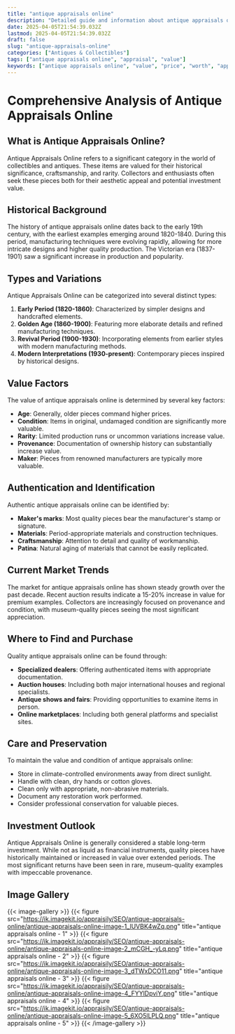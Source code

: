 ```yaml
---
title: "antique appraisals online"
description: "Detailed guide and information about antique appraisals online"
date: 2025-04-05T21:54:39.032Z
lastmod: 2025-04-05T21:54:39.032Z
draft: false
slug: "antique-appraisals-online"
categories: ["Antiques & Collectibles"]
tags: ["antique appraisals online", "appraisal", "value"]
keywords: ["antique appraisals online", "value", "price", "worth", "appraisal"]
---
```


# Comprehensive Analysis of Antique Appraisals Online

## What is Antique Appraisals Online?

Antique Appraisals Online refers to a significant category in the world of collectibles and antiques. These items are valued for their historical significance, craftsmanship, and rarity. Collectors and enthusiasts often seek these pieces both for their aesthetic appeal and potential investment value.

## Historical Background

The history of antique appraisals online dates back to the early 19th century, with the earliest examples emerging around 1820-1840. During this period, manufacturing techniques were evolving rapidly, allowing for more intricate designs and higher quality production. The Victorian era (1837-1901) saw a significant increase in production and popularity.

## Types and Variations

Antique Appraisals Online can be categorized into several distinct types:

1. **Early Period (1820-1860)**: Characterized by simpler designs and handcrafted elements.
2. **Golden Age (1860-1900)**: Featuring more elaborate details and refined manufacturing techniques.
3. **Revival Period (1900-1930)**: Incorporating elements from earlier styles with modern manufacturing methods.
4. **Modern Interpretations (1930-present)**: Contemporary pieces inspired by historical designs.

## Value Factors

The value of antique appraisals online is determined by several key factors:

- **Age**: Generally, older pieces command higher prices.
- **Condition**: Items in original, undamaged condition are significantly more valuable.
- **Rarity**: Limited production runs or uncommon variations increase value.
- **Provenance**: Documentation of ownership history can substantially increase value.
- **Maker**: Pieces from renowned manufacturers are typically more valuable.

## Authentication and Identification

Authentic antique appraisals online can be identified by:

- **Maker's marks**: Most quality pieces bear the manufacturer's stamp or signature.
- **Materials**: Period-appropriate materials and construction techniques.
- **Craftsmanship**: Attention to detail and quality of workmanship.
- **Patina**: Natural aging of materials that cannot be easily replicated.

## Current Market Trends

The market for antique appraisals online has shown steady growth over the past decade. Recent auction results indicate a 15-20% increase in value for premium examples. Collectors are increasingly focused on provenance and condition, with museum-quality pieces seeing the most significant appreciation.

## Where to Find and Purchase

Quality antique appraisals online can be found through:

- **Specialized dealers**: Offering authenticated items with appropriate documentation.
- **Auction houses**: Including both major international houses and regional specialists.
- **Antique shows and fairs**: Providing opportunities to examine items in person.
- **Online marketplaces**: Including both general platforms and specialist sites.

## Care and Preservation

To maintain the value and condition of antique appraisals online:

- Store in climate-controlled environments away from direct sunlight.
- Handle with clean, dry hands or cotton gloves.
- Clean only with appropriate, non-abrasive materials.
- Document any restoration work performed.
- Consider professional conservation for valuable pieces.

## Investment Outlook

Antique Appraisals Online is generally considered a stable long-term investment. While not as liquid as financial instruments, quality pieces have historically maintained or increased in value over extended periods. The most significant returns have been seen in rare, museum-quality examples with impeccable provenance.


## Image Gallery

{{< image-gallery >}}
  {{< figure src="https://ik.imagekit.io/appraisily/SEO/antique-appraisals-online/antique-appraisals-online-image-1_lUVBK4wZq.png" title="antique appraisals online - 1" >}}
  {{< figure src="https://ik.imagekit.io/appraisily/SEO/antique-appraisals-online/antique-appraisals-online-image-2_mCGH_-yLq.png" title="antique appraisals online - 2" >}}
  {{< figure src="https://ik.imagekit.io/appraisily/SEO/antique-appraisals-online/antique-appraisals-online-image-3_dTWxDCO11.png" title="antique appraisals online - 3" >}}
  {{< figure src="https://ik.imagekit.io/appraisily/SEO/antique-appraisals-online/antique-appraisals-online-image-4_FYYlDpviY.png" title="antique appraisals online - 4" >}}
  {{< figure src="https://ik.imagekit.io/appraisily/SEO/antique-appraisals-online/antique-appraisals-online-image-5_6XO5lLPLQ.png" title="antique appraisals online - 5" >}}
{{< /image-gallery >}}

